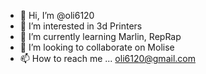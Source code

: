 - 👋 Hi, I’m @oli6120
- 👀 I’m interested in 3d Printers
- 🌱 I’m currently learning Marlin, RepRap
- 💞️ I’m looking to collaborate on Molise
- 📫 How to reach me ... oli6120@gmail.com

<!---
oli6120/oli6120 is a ✨ special ✨ repository because its `README.md` (this file) appears on your GitHub profile.
You can click the Preview link to take a look at your changes.
--->
